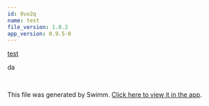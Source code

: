 ```yaml
---
id: 0vo2q
name: test
file_version: 1.0.2
app_version: 0.9.5-0
---
```


[test](test.iefu1.sw.md)

da




<br/>

This file was generated by Swimm. [Click here to view it in the app](https://swimm-web-app.web.app/repos/Z2l0aHViJTNBJTNBYXplcm90aGNvcmUtd290bGslM0ElM0FtYW96U3dpbW0=/docs/0vo2q).